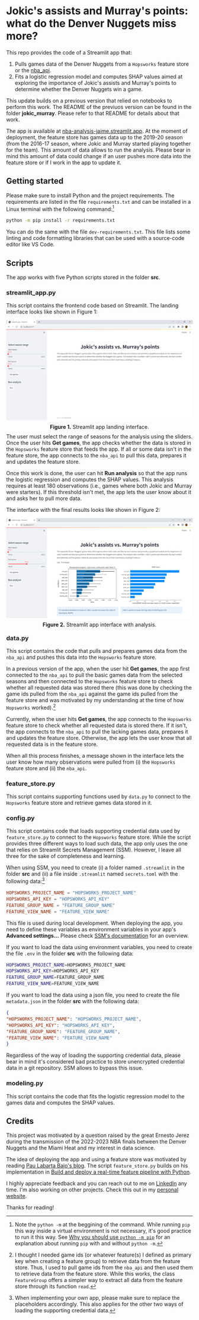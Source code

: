 # Jokic's assists and Murray's points: what do the Denver Nuggets miss more?

This repo provides the code of a Streamlit app that:

1. Pulls games data of the Denver Nuggets from a `Hopsworks` feature store or the [nba_api](https://github.com/swar/nba_api).
2. Fits a logistic regression model and computes SHAP values aimed at exploring the importance of Jokic's assists and Murray's points to determine whether the Denver Nuggets win a game.

This update builds on a previous version that relied on notebooks to perform this work. The README of the previuos version can be found in the folder **jokic_murray**. Please refer to that README for details about that work.

The app is available at [nba-analysis-jaime.streamlit.app](https://nba-analysis-jaime.streamlit.app/). At the moment of deployment, the feature store has games data up to the 2019-20 season (from the 2016-17 season, where Jokic and Murray started playing together for the team). This amount of data allows to run the analysis. Please bear in mind this amount of data could change if an user pushes more data into the feature store or if I work in the app to update it.

## Getting started

Please make sure to install Python and the project requirements. The requirements are listed in the file `requirements.txt` and can be installed in a Linux terminal with the following command:[^1]

[^1]: Note the `python -m` at the beggining of the command. While running `pip` this way inside a virtual environment is not necessary, it's good practice to run it this way. See [Why you should use `python -m pip`](https://snarky.ca/why-you-should-use-python-m-pip/) for an explanation about running `pip` with and without `python -m`.

```bash
python -m pip install -r requirements.txt
```

You can do the same with the file `dev-requirements.txt`. This file lists some linting and code formatting libraries that can be used with a source-code editor like VS Code.

## Scripts

The app works with five Python scripts stored in the folder **src**.

### streamlit_app.py

This script contains the frontend code based on Streamlit. The landing interface looks like shown in Figure 1:

<p style="line-height:0.5" align="center">
    <img src="images/app1.png" />
</p>
<p style="line-height:0.5" align="center"><b>Figure 1.</b> Streamlit app landing interface.</p>

The user must select the range of seasons for the analysis using the sliders. Once the user hits **Get games**, the app checks whether the data is stored in the `Hopsworks` feature store that feeds the app. If all or some data isn't in the feature store, the app connects to the `nba_api` to pull this data, prepares it and updates the feature store.

Once this work is done, the user can hit **Run analysis** so that the app runs the logistic regression and computes the SHAP values. This analysis requires at least 180 observations (i.e., games where both Jokic and Murray were starters). If this threshold isn't met, the app lets the user know about it and asks her to pull more data.

The interface with the final results looks like shown in Figure 2:

<p style="line-height:0.5" align="center">
    <img src="images/app2.png" />
</p>
<p style="line-height:0.5" align="center"><b>Figure 2.</b> Streamlit app interface with analysis.</p>

### data.py

This script contains the code that pulls and prepares games data from the `nba_api` and pushes this data into the `Hopsworks` feature store.

In a previous version of the app, when the user hit **Get games**, the app first connected to the `nba_api` to pull the basic games data from the selected seasons and then connected to the `Hopsworks` feature store to check whether all requested data was stored there (this was done by checking the game ids pulled from the `nba_api` against the game ids pulled from the feature store and was motivated by my understanding at the time of how `Hopsworks` worked).[^2]

Currently, when the user hits **Get games**, the app connects to the `Hopsworks` feature store to check whether all requested data is stored there. If it isn't, the app connects to the `nba_api` to pull the lacking games data, prepares it and updates the feature store. Otherwise, the app lets the user know that all requested data is in the feature store.

[^2]: I thought I needed game ids (or whatever feature(s) I defined as primary key when creating a feature group) to retrieve data from the feature store. Thus, I used to pull game ids from the `nba_api` and then used them to retrieve data from the feature store. While this works, the class `FeatureGroup` offers a simpler way to extract all data from the feature store through its function `read`.

When all this process finishes, a message shown in the interface lets the user know how many observations were pulled from (i) the `Hopsworks` feature store and (ii) the `nba_api`.

### feature_store.py

This script contains supporting functions used by `data.py` to connect to the `Hopsworks` feature store and retrieve games data stored in it.

### config.py

This script contains code that loads supporting credential data used by `feature_store.py` to connect to the `Hopsworks` feature store. While the script provides three different ways to load such data, the app only uses the one that relies on Streamlit Secrets Management (SSM). However, I leave all three for the sake of completeness and learning.

When using SSM, you need to create (i) a folder named `.streamlit` in the folder **src** and (ii) a file inside `.streamlit` named `secrets.toml` with the following data:[^3]

```toml
HOPSWORKS_PROJECT_NAME = "HOPSWORKS_PROJECT_NAME"
HOPSWORKS_API_KEY = "HOPSWORKS_API_KEY"
FEATURE_GROUP_NAME = "FEATURE_GROUP_NAME"
FEATURE_VIEW_NAME = "FEATURE_VIEW_NAME"
```

[^3]: When implementing your own app, please make sure to replace the placeholders accordingly. This also applies for the other two ways of loading the supporting credential data.

This file is used during local development. When deploying the app, you need to define these variables as environment variables in your app's **Advanced settings...** Please check [SSM's documentation](https://docs.streamlit.io/streamlit-community-cloud/deploy-your-app/secrets-management) for an overview.

If you want to load the data using environment variables, you need to create the file `.env` in the folder **src** with the following data:

```sh
HOPSWORKS_PROJECT_NAME=HOPSWORKS_PROJECT_NAME
HOPSWORKS_API_KEY=HOPSWORKS_API_KEY
FEATURE_GROUP_NAME=FEATURE_GROUP_NAME
FEATURE_VIEW_NAME=FEATURE_VIEW_NAME
```

If you want to load the data using a json file, you need to create the file `metadata.json` in the folder **src** with the following data:

```json
{
"HOPSWORKS_PROJECT_NAME": "HOPSWORKS_PROJECT_NAME",
"HOPSWORKS_API_KEY": "HOPSWORKS_API_KEY",
"FEATURE_GROUP_NAME": "FEATURE_GROUP_NAME",
"FEATURE_VIEW_NAME": "FEATURE_VIEW_NAME"
}
```

Regardless of the way of loading the supporting credential data, please bear in mind it's considered bad practice to store unencrypted credential data in a git repository. SSM allows to bypass this issue.

### modeling.py

This script contains the code that fits the logistic regression model to the games data and computes the SHAP values.

## Credits

This project was motivated by a question raised by the great Ernesto Jerez during the transmission of the 2022-2023 NBA finals between the Denver Nuggets and the Miami Heat and my interest in data science.

The idea of deploying the app and using a feature store was motivated by reading [Pau Labarta Bajo's blog](https://datamachines.xyz/). The script `feature_store.py` builds on his implementation in [Build and deploy a real-time feature pipeline with Python](https://github.com/Paulescu/build-and-deploy-real-time-feature-pipeline/).

I highly appreciate feedback and you can reach out to me on [LinkedIn](https://bit.ly/jaime-linkedin) any time. I'm also working on other projects. Check this out in my [personal website](https://bit.ly/jaime-website).

Thanks for reading!
